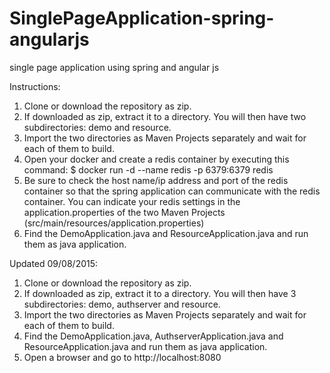 # SinglePageApplication-spring-angularjs
single page application using spring and angular js

Instructions:

1. Clone or download the repository as zip.
2. If downloaded as zip, extract it to a directory. You will then have two subdirectories: demo and resource.
3. Import the two directories as Maven Projects separately and wait for each of them to build.
4. Open your docker and create a redis container by executing this command:
      $ docker run -d --name redis -p 6379:6379 redis
5. Be sure to check the host name/ip address and port of the redis container so that the spring application can communicate with     the redis container. You can indicate your redis settings in the application.properties of the two Maven Projects               (src/main/resources/application.properties)
6. Find the DemoApplication.java and ResourceApplication.java and run them as java application.


Updated 09/08/2015:

1. Clone or download the repository as zip.
2. If downloaded as zip, extract it to a directory. You will then have 3 subdirectories: demo, authserver and resource.
3. Import the two directories as Maven Projects separately and wait for each of them to build.
4. Find the DemoApplication.java, AuthserverApplication.java and ResourceApplication.java and run them as java application.
5. Open a browser and go to http://localhost:8080
